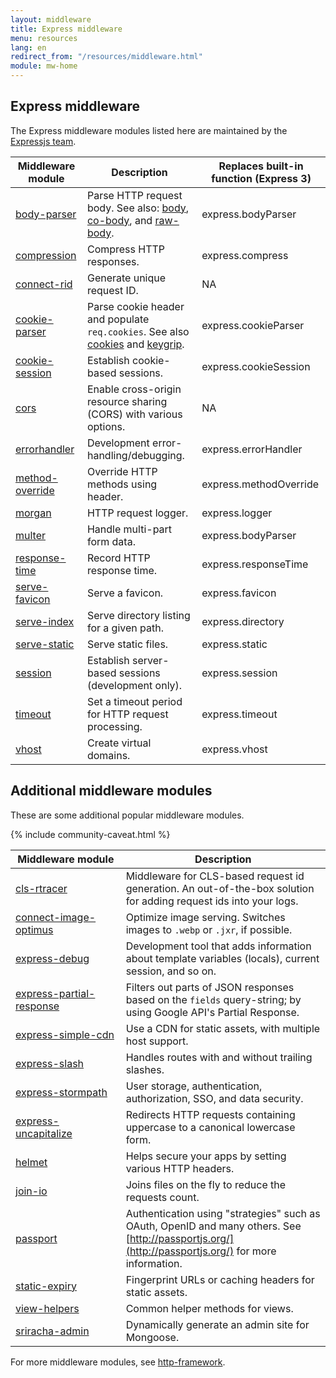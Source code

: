 ```yaml
---
layout: middleware
title: Express middleware
menu: resources
lang: en
redirect_from: "/resources/middleware.html"
module: mw-home
---
```


## Express middleware

The Express middleware modules listed here are maintained by the
[Expressjs team](https://github.com/orgs/expressjs/people).

|Middleware module | Description | Replaces built-in function (Express 3)|
|---------------------------|---------------------|----------------------|
| [body-parser](/resources/middleware/body-parser.html) | Parse HTTP request body. See also: [body](https://github.com/raynos/body), [co-body](https://github.com/visionmedia/co-body), and  [raw-body](https://github.com/stream-utils/raw-body). | express.bodyParser |
| [compression](/resources/middleware/compression.html) | Compress HTTP responses. | express.compress |
| [connect-rid](/resources/middleware/connect-rid.html) | Generate unique request ID. | NA |
| [cookie-parser](/resources/middleware/cookie-parser.html) | Parse cookie header and populate `req.cookies`. See also [cookies](https://github.com/jed/cookies) and [keygrip](https://github.com/jed/keygrip). | express.cookieParser|
| [cookie-session](/resources/middleware/cookie-session.html) | Establish cookie-based sessions.| express.cookieSession |
| [cors](/resources/middleware/cors.html) | Enable cross-origin resource sharing (CORS) with various options.| NA
| [errorhandler](/resources/middleware/errorhandler.html) |Development error-handling/debugging. |express.errorHandler |
| [method-override](/resources/middleware/method-override.html) |Override HTTP methods using header. |express.methodOverride |
| [morgan](/resources/middleware/morgan.html) | HTTP request logger. | express.logger |
| [multer](/resources/middleware/multer.html) | Handle multi-part form data. | express.bodyParser |
| [response-time](/resources/middleware/response-time.html) |  Record HTTP response time. |express.responseTime |
| [serve-favicon](/resources/middleware/serve-favicon.html) | Serve a favicon. |express.favicon |
| [serve-index](/resources/middleware/serve-index.html) | Serve directory listing for a given path.| express.directory |
| [serve-static](/resources/middleware/serve-static.html) |Serve static files. |express.static |
| [session](/resources/middleware/session.html) | Establish server-based sessions (development only). | express.session |
| [timeout](/resources/middleware/timeout.html) | Set a timeout period for HTTP request processing.|express.timeout |
| [vhost](/resources/middleware/vhost.html) |Create virtual domains.|express.vhost|

## Additional middleware modules

These are some additional popular middleware modules.

{% include community-caveat.html %}

|Middleware&nbsp;module | Description |
|---------------------------|---------------------|
| [cls-rtracer](https://github.com/puzpuzpuz/cls-rtracer) | Middleware for CLS-based request id generation. An out-of-the-box solution for adding request ids into your logs.|
| [connect-image-optimus](https://github.com/msemenistyi/connect-image-optimus) | Optimize image serving. Switches images to `.webp` or `.jxr`, if possible.|
| [express-debug](https://github.com/devoidfury/express-debug) | Development tool that adds information about template variables (locals), current session, and so on.|
| [express-partial-response](https://github.com/nemtsov/express-partial-response) | Filters out parts of JSON responses based on the `fields` query-string; by using Google API's Partial Response.|
| [express-simple-cdn](https://github.com/jamiesteven/express-simple-cdn) | Use a CDN for static assets, with multiple host support.|
| [express-slash](https://github.com/ericf/express-slash) | Handles routes with and without trailing slashes.|
| [express-stormpath](https://github.com/stormpath/stormpath-express) | User storage, authentication, authorization, SSO, and data security.|
| [express-uncapitalize](https://github.com/jamiesteven/express-uncapitalize) | Redirects HTTP requests containing uppercase to a canonical lowercase form.|
| [helmet](https://github.com/helmetjs/helmet) |Helps secure your apps by setting various HTTP headers.|
| [join-io](https://github.com/coderaiser/join-io) | Joins files on the fly to reduce the requests count.|
| [passport](https://github.com/jaredhanson/passport) | Authentication using "strategies" such as OAuth, OpenID and many others.  See [http://passportjs.org/](http://passportjs.org/) for more information.|
| [static-expiry](https://github.com/paulwalker/connect-static-expiry) | Fingerprint URLs or caching headers for static assets.|
| [view-helpers](https://github.com/madhums/node-view-helpers) | Common helper methods for views.|
| [sriracha-admin](https://github.com/hdngr/siracha) | Dynamically generate an admin site for Mongoose. |

For more middleware modules, see [http-framework](https://github.com/Raynos/http-framework#modules).
